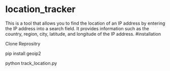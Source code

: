 # location_tracker
This is a tool that allows you to find the location of an IP address by entering the IP address into a search field. It provides information such as the country, region, city, latitude, and longitude of the IP address.
#installation

Clone Reprositry

pip install geoip2

python track_location.py

